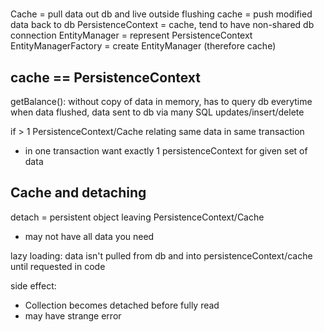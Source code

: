 # 
Cache = pull data out db and live outside
flushing cache = push modified data back to db
PersistenceContext = cache, tend to have non-shared db connection
EntityManager = represent PersistenceContext
EntityManagerFactory = create EntityManager (therefore cache)

## cache == PersistenceContext
getBalance(): without copy of data in memory, has to query db everytime
when data flushed, data sent to db via many SQL updates/insert/delete

if > 1 PersistenceContext/Cache relating same data in same transaction
- in one transaction want exactly 1 persistenceContext for given set of data

## Cache and detaching
detach = persistent object leaving PersistenceContext/Cache
- may not have all data you need

lazy loading: 
data isn't pulled from db and into persistenceContext/cache until requested in code

side effect:
- Collection becomes detached before fully read
- may have strange error


















